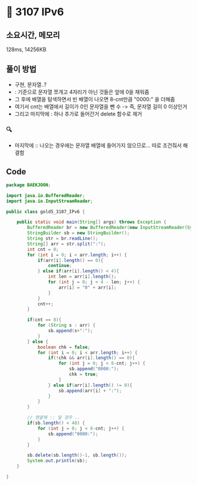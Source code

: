 # 📘 3107 IPv6

## 소요시간, 메모리
128ms, 14256KB

## 풀이 방법
- 구현, 문자열..?
- : 기준으로 문자열 쪼개고 4자리가 아닌 것들은 앞에 0을 채워줌
- 그 후에 배열을 탐색하면서 빈 배열이 나오면 8-cnt만큼 "0000:" 을 더해줌
- 여기서 cnt는 배열에서 길이가 0인 문자열을 뺀 수 -> 즉, 문자열 길이 0 이상인거
- 그리고 마지막에 : 하나 추가로 들어간거 delete 함수로 제거

### 🔍
- 마지막에 :: 나오는 경우에는 문자열 배열에 들어가지 않으므로... 따로 조건줘서 해결함

## Code

```java
package BAEKJOON;

import java.io.BufferedReader;
import java.io.InputStreamReader;

public class gold5_3107_IPv6 {

    public static void main(String[] args) throws Exception {
        BufferedReader br = new BufferedReader(new InputStreamReader(System.in));
        StringBuilder sb = new StringBuilder();
        String str = br.readLine();
        String[] arr = str.split(":");
        int cnt = 0;
        for (int i = 0; i < arr.length; i++) {
            if(arr[i].length() == 0){
                continue;
            } else if(arr[i].length() < 4){
                int len = arr[i].length();
                for (int j = 0; j < 4 - len; j++) {
                    arr[i] = "0" + arr[i];
                }
            }
            cnt++;
        }

        if(cnt == 8){
            for (String s : arr) {
                sb.append(s+":");
            }
        } else {
            boolean chk = false;
            for (int i = 0; i < arr.length; i++) {
                if(!chk && arr[i].length() == 0){
                    for (int j = 0; j < 8-cnt; j++) {
                        sb.append("0000:");
                        chk = true;
                    }
                } else if(arr[i].length() != 0){
                    sb.append(arr[i] + ":");
                }
            }
        }

        // 맨끝에 :: 일 경우 ..
        if(sb.length() < 40) {
            for (int j = 0; j < 8-cnt; j++) {
                sb.append("0000:");
            }
        }

        sb.delete(sb.length()-1, sb.length());
        System.out.println(sb);
    }

}
```